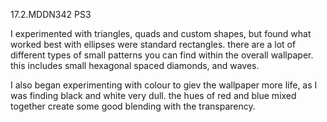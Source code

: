 17.2.MDDN342 PS3

I experimented with triangles, quads and custom shapes, but found what worked best with ellipses were standard rectangles. there are a lot of different types of small patterns you can find within the overall wallpaper. this includes small hexagonal spaced diamonds, and waves. 

I also began experimenting with colour to giev the wallpaper more life, as I was finding black and white very dull. the hues of red and blue mixed together create some good blending with the transparency. 